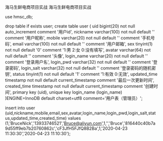 海马生鲜电商项目实战
海马生鲜电商项目实战

use hmsc_db;

drop table if exists user; create table user ( uid bigint(20) not null auto_increment comment '用户id', nickname varchar(100) not null default '' comment '用户昵称', mobile varchar(20) not null default '' comment '手机号码', email varchar(100) not null default '' comment '用户邮箱', sex tinyint(1) not null default '0' comment '1:男 2:女 0:没有填写', avatar varchar(64) not null default '' comment '头像', login_name varchar(20) not null default '' comment '登录用户名', login_pwd varchar(32) not null default '' comment '登录密码', login_salt varchar(32) not null default '' comment '登录密码的随机密钥', status tinyint(1) not null default '1' comment '1:有效 0:无效', updated_time timestamp not null default current_timestamp comment '最后一次更新时间', created_time timestamp not null default current_timestamp comment '创建时间', primary key (uid), unique key login_name (login_name) )ENGINE=InnoDB default charset=utf8 comment='用户表（管理员）';

insert into user (uid,nickname,mobile,email,sex,avatar,login_name,login_pwd,login_salt,status,updated_time,created_time) values (1,'BruceNick','13933746521','Bruce@aliyun.com',1,'','Bruce','816440c40b7a9d55ff9eb7b20760862c','cF3JfH5FJfQ8B2Ba',1,'2020-04-23 11:30:30','2020-04-23 11:10:30');